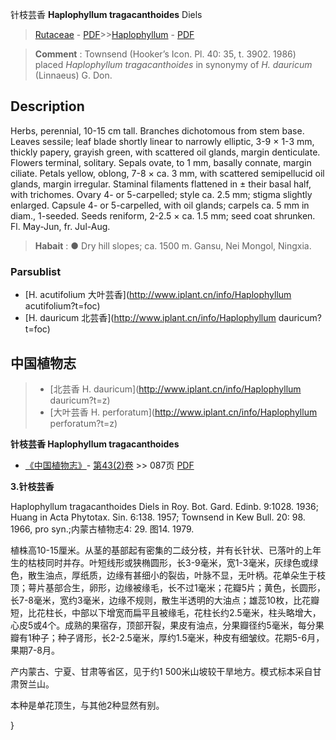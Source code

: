 针枝芸香 **Haplophyllum tragacanthoides** Diels

> [Rutaceae](http://www.iplant.cn/info/Rutaceae?t=foc) - [PDF](http://www.iplant.cn/foc/pdf/Rutaceae.pdf)>>[Haplophyllum](http://www.iplant.cn/info/Haplophyllum?t=foc) - [PDF](http://www.iplant.cn/foc/pdf/Haplophyllum.pdf)


> **Comment** : 
> Townsend (Hooker’s Icon. Pl. 40: 35, t. 3902. 1986) placed *Haplophyllum tragacanthoides* in synonymy of *H. dauricum* (Linnaeus) G. Don.

## Description

Herbs, perennial, 10-15 cm tall. Branches dichotomous from stem base. Leaves sessile; leaf blade shortly linear to narrowly elliptic, 3-9 × 1-3 mm, thickly papery, grayish green, with scattered oil glands, margin denticulate. Flowers terminal, solitary. Sepals ovate, to 1 mm, basally connate, margin ciliate. Petals yellow, oblong, 7-8 × ca. 3 mm, with scattered semipellucid oil glands, margin irregular. Staminal filaments flattened in ± their basal half, with trichomes. Ovary 4- or 5-carpelled; style ca. 2.5 mm; stigma slightly enlarged. Capsule 4- or 5-carpelled, with oil glands; carpels ca. 5 mm in diam., 1-seeded. Seeds reniform, 2-2.5 × ca. 1.5 mm; seed coat shrunken. Fl. May-Jun, fr. Jul-Aug.


> **Habait** : 
>● Dry hill slopes; ca. 1500 m. Gansu, Nei Mongol, Ningxia.

### Parsublist

* [H.  acutifolium  大叶芸香](http://www.iplant.cn/info/Haplophyllum acutifolium?t=foc)
* [H.  dauricum  北芸香](http://www.iplant.cn/info/Haplophyllum dauricum?t=foc)

## 中国植物志

> * [北芸香  H.  dauricum](http://www.iplant.cn/info/Haplophyllum dauricum?t=z)
> * [大叶芸香  H.  perforatum](http://www.iplant.cn/info/Haplophyllum perforatum?t=z)


**针枝芸香 Haplophyllum tragacanthoides**

* [《中国植物志》](http://www.iplant.cn/frps)- [第43(2)卷](http://www.iplant.cn/frps/vol/43(2)) >> 087页 [PDF](http://www.iplant.cn/frps/pdf/43(2)/087a.PDF)


**3.针枝芸香**

Haplophyllum tragacanthoides Diels in Roy. Bot. Gard. Edinb. 9:1028. 1936; Huang in Acta Phytotax. Sin. 6:138. 1957; Townsend in Kew Bull. 20: 98. 1966, pro syn.;内蒙古植物志4: 29. 图14. 1979.

植株高10-15厘米。从茎的基部起有密集的二歧分枝，并有长针状、已落叶的上年生的枯枝同时并存。叶短线形或狭椭圆形，长3-9毫米，宽1-3毫米，灰绿色或绿色，散生油点，厚纸质，边缘有甚细小的裂齿，叶脉不显，无叶柄。花单朵生于枝顶；萼片基部合生，卵形，边缘被缘毛，长不过1毫米；花瓣5片；黄色，长圆形，长7-8毫米，宽约3毫米，边缘不规则，散生半透明的大油点；雄蕊10枚，比花瓣短，比花柱长，中部以下增宽而扁平且被缘毛，花柱长约2.5毫米，柱头略增大，心皮5或4个。成熟的果宿存，顶部开裂，果皮有油点，分果瓣径约5毫米，每分果瓣有1种子；种子肾形，长2-2.5毫米，厚约1.5毫米，种皮有细皱纹。花期5-6月，果期7-8月。

产内蒙古、宁夏、甘肃等省区，见于约1 500米山坡较干旱地方。模式标本采自甘肃贺兰山。

本种是单花顶生，与其他2种显然有别。

}